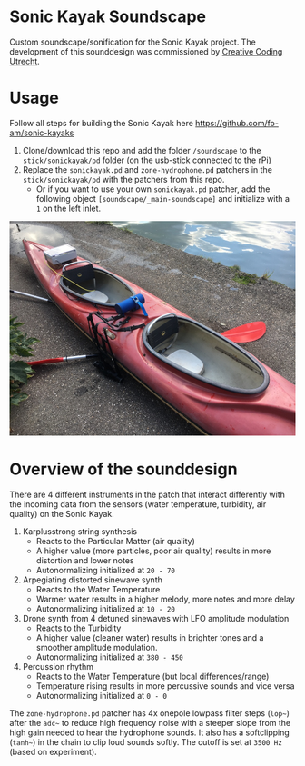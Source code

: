 # Sonic Kayak Soundscape

Custom soundscape/sonification for the Sonic Kayak project. The development of this sounddesign was commissioned by [Creative Coding Utrecht](https://www.creativecodingutrecht.nl).

# Usage

Follow all steps for building the Sonic Kayak here https://github.com/fo-am/sonic-kayaks

1. Clone/download this repo and add the folder `/soundscape` to the `stick/sonickayak/pd` folder (on the usb-stick connected to the rPi)
2. Replace the `sonickayak.pd` and `zone-hydrophone.pd` patchers in the `stick/sonickayak/pd` with the patchers from this repo.
	- Or if you want to use your own `sonickayak.pd` patcher, add the following object `[soundscape/_main-soundscape]` and initialize with a `1` on the left inlet.

![Sonic Kayak](./images/kayak.jpg)

# Overview of the sounddesign

There are 4 different instruments in the patch that interact differently with the incoming data from the sensors (water temperature, turbidity, air quality) on the Sonic Kayak.

1. Karplusstrong string synthesis
	- Reacts to the Particular Matter (air quality)
	- A higher value (more particles, poor air quality) results in more distortion and lower notes
	- Autonormalizing initialized at `20 - 70`
2. Arpegiating distorted sinewave synth
	- Reacts to the Water Temperature
	- Warmer water results in a higher melody, more notes and more delay
	- Autonormalizing initialized at `10 - 20`
3. Drone synth from 4 detuned sinewaves with LFO amplitude modulation
	- Reacts to the Turbidity
	- A higher value (cleaner water) results in brighter tones and a smoother amplitude modulation.
	- Autonormalizing initialized at `380 - 450`
4. Percussion rhythm
	- Reacts to the Water Temperature (but local differences/range)
	- Temperature rising results in more percussive sounds and vice versa
	- Autonormalizing initialized at `0 - 0`

The `zone-hydrophone.pd` patcher has 4x onepole lowpass filter steps (`lop~`) after the `adc~` to reduce high frequency noise with a steeper slope from the high gain needed to hear the hydrophone sounds. It also has a softclipping (`tanh~`) in the chain to clip loud sounds softly. The cutoff is set at `3500 Hz` (based on experiment).
